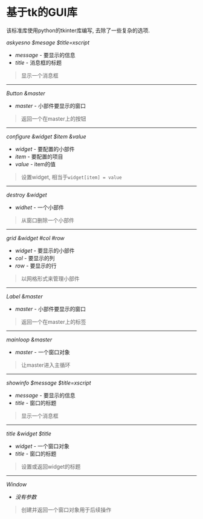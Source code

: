 # 基于tk的GUI库

该标准库使用python的tkinter库编写, 去除了一些复杂的选项.

*askyesno $mesage $title=xscript*
  
  - *message* - 要显示的信息
  - *title* - 消息框的标题

> 显示一个消息框

- - -

*Button &master*
  
  - *master* - 小部件要显示的窗口

> 返回一个在master上的按钮

- - -

*configure &widget $item &value*
  
  - *widget* - 要配置的小部件
  - *item* - 要配置的项目
  - *value* - item的值

> 设置widget, 相当于`widget[item] = value`

- - -

*destroy &widget*
  
  - *widhet* - 一个小部件

> 从窗口删除一个小部件

- - -

*grid &widget \#col \#row*
  
  - *widget* - 要显示的小部件
  - *col* - 要显示的列
  - *row* - 要显示的行

> 以网格形式来管理小部件
  
- - -

*Label &master*

  - *master* - 小部件要显示的窗口

> 返回一个在master上的标签

- - -

*mainloop &master*

  - *master* - 一个窗口对象

> 让master进入主循环

- - -

*showinfo $message $title=xscript*
  
  - *message* - 要显示的信息
  - *title* - 窗口的标题

> 显示一个消息框

- - -

*title &widget $title*
  
  - *widget* - 一个窗口对象
  - *title* - 窗口的标题

> 设置或返回widget的标题

- - -

*Window*
  
  - *没有参数*

> 创建并返回一个窗口对象用于后续操作
